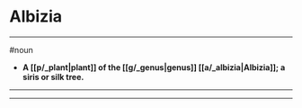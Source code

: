 # Albizia
---
#noun
- **A [[p/_plant|plant]] of the [[g/_genus|genus]] [[a/_albizia|Albizia]]; a siris or silk tree.**
---
---
